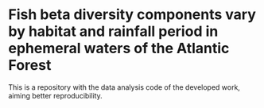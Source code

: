 # Fish beta diversity components vary by habitat and rainfall period in ephemeral waters of the Atlantic Forest

This is a repository with the data analysis code of the developed work, aiming better reproducibility. 

